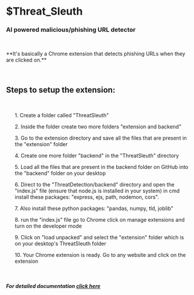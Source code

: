 <h1>$Threat_Sleuth</h1>
<h3>AI powered malicious/phishing URL detector</h3><br>
<p>**It's basically a Chrome extension that detects phishing URLs when they are clicked on.**</p><br>
<h2>Steps to setup the extension: </h2><br>
<list><ol>1. Create a folder called "ThreatSleuth"</ol>
<ol>2. Inside the folder create two more folders "extension and backend"</ol>
<ol>3. Go to the extension directory and save all the files that are present in the "extension" folder</ol>
<ol>4. Create one more folder "backend" in the "ThreatSleuth" directory </ol>
<ol>5. Load all the files that are present in the backend folder on GitHub into the "backend" folder on your desktop</ol>
<ol>6. Direct to the "ThreatDetection/backend" directory and open the "index.js" file (ensure that node.js is installed in your system) in cmd install these 
  packages: "express, ejs, path, nodemon, cors".</ol>
<ol>7. Also install these python packages: "pandas, numpy, tld, joblib"</ol>
<ol>8. run the "index.js" file go to Chrome click on manage extensions and turn on the developer mode</ol>
<ol>9. Click on "load unpacked" and select the "extension" folder which is on your desktop's ThreatSleuth folder</ol>
<ol>10. Your Chrome extension is ready. Go to any website and click on the extension</ol></list><br>
<h5>For detailed documentation <a href="https://github.com/sanjayh-2022/_ThreatSleuth/tree/main/backend">click here</a></h5>
